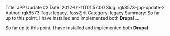 Title: JPP Update #2
Date: 2012-01-11T01:57:00
Slug: rgk8573-jpp-update-2
Author: rgk8573
Tags: legacy, foss@rit
Category: legacy
Summary: So far up to this point, I have installed and implemented both **Drupal** ... 

So far up to this point, I have installed and implemented both **Drupal**


